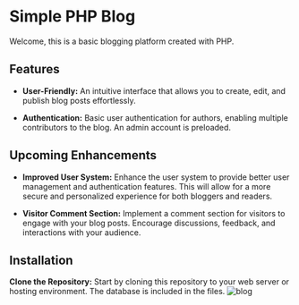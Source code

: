 # Simple PHP Blog

Welcome, this is a basic blogging platform created with PHP.

## Features

- **User-Friendly:** An intuitive interface that allows you to create, edit, and publish blog posts effortlessly.

- **Authentication:** Basic user authentication for authors, enabling multiple contributors to the blog. An admin account is preloaded.

## Upcoming Enhancements

- **Improved User System:** Enhance the user system to provide better user management and authentication features. This will allow for a more secure and personalized experience for both bloggers and readers.

- **Visitor Comment Section:** Implement a comment section for visitors to engage with your blog posts. Encourage discussions, feedback, and interactions with your audience.

## Installation

**Clone the Repository:** Start by cloning this repository to your web server or hosting environment. The database is included in the files.
![blog](https://github.com/Acosta01-dev/Simple-PHP-Blog/assets/79601880/9a62e669-b3af-440b-83f3-c80ddb11c296)
